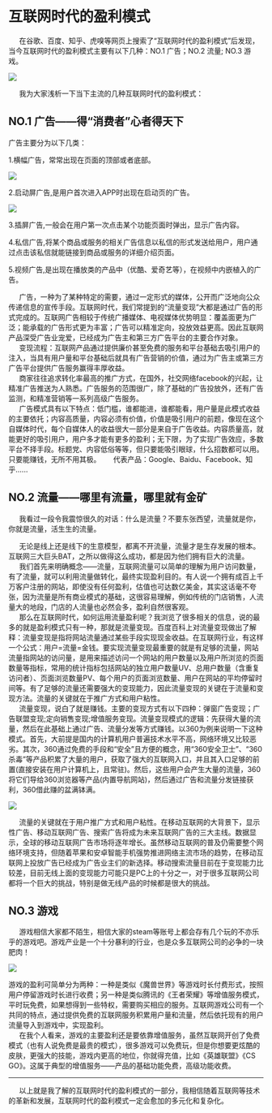 # 互联网时代的盈利模式

&ensp;&ensp;&ensp;在谷歌、百度、知乎、虎嗅等网页上搜索了“互联网时代的盈利模式”后发现，当今互联网时代的盈利模式主要有以下几种：NO.1 广告；NO.2 流量; NO.3 游戏。


![](http://image.woshipm.com/wp-files/2018/03/cwiaMkdIqitQKi8inmMU.png)

&ensp;&ensp;&ensp;我为大家浅析一下当下主流的几种互联网时代的盈利模式：

## NO.1 广告——得“消费者”心者得天下

广告主要分为以下几类：

1.横幅广告，常常出现在页面的顶部或者底部。

![](http://image.woshipm.com/wp-files/2018/03/mdKmOniIF3Yi8FjVnlNe.png)

2.启动屏广告,是用户首次进入APP时出现在启动页的广告。

![](https://timgsa.baidu.com/timg?image&quality=80&size=b9999_10000&sec=1545851387584&di=c54a63c5a5fd3b008b4d60f2cbeb013b&imgtype=0&src=http%3A%2F%2Fhbimg.b0.upaiyun.com%2F33e5e30ac23827a9e9d316ea0cb7be4965356368bba7c-3hEUr1_fw658)

3.插屏广告,一般会在用户第一次点击某个功能页面时弹出，显示广告内容。

4.私信广告,将某个商品或服务的相关广告信息以私信的形式发送给用户，用户通过点击该私信就能链接到商品或服务的详细介绍页面。

5.视频广告,是出现在播放类的产品中（优酷、爱奇艺等），在视频中内嵌植入的广告。

&ensp;&ensp;&ensp;广告，一种为了某种特定的需要，通过一定形式的媒体，公开而广泛地向公众传递信息的宣传手段。互联网时代，我们常提到的“流量变现”大都是通过广告的形式完成的。互联网广告相较于传统广播媒体、电视媒体优势明显：覆盖面更为广泛；能承载的广告形式更为丰富；广告可以精准定向，投放效益更高。因此互联网产品深受广告业宠爱，已经成为广告主和第三方广告平台的主要合作对象。  
&ensp;&ensp;&ensp;变现流程：互联网产品通过提供廉价甚至免费的服务和平台基础去吸引用户的注入，当具有用户量和平台基础后就具有广告营销的价值，通过为广告主或第三方广告平台提供广告服务赢得丰厚收益。  
&ensp;&ensp;&ensp;商家往往追求转化率最高的推广方式，在国外，社交网络facebook的兴起，让精准广告推送为人熟悉。广告服务的范围很广，除了基础的广告投放外，还有广告监测，和精准营销等一系列高级广告服务。  
&ensp;&ensp;&ensp;广告模式具有以下特点：低门槛，谁都能进，谁都能看，用户量是此模式收益的主要依托；内容高质量，内容必须有价值，价值是吸引用户的前题，像现在这个自媒体时代，每个自媒体人的收益很大一部分是来自于广告收益。内容质量高，就能更好的吸引用户，用户多才能有更多的盈利；无下限，为了实现广告效应，多数平台不择手段。标题党、内容低俗等等，但只要能吸引眼球，什么招数都可以用。只要能赚钱，无所不用其极。
&ensp;&ensp;&ensp;代表产品：Google、Baidu、Facebook、知乎......

## NO.2 流量——哪里有流量，哪里就有金矿

&ensp;&ensp;&ensp;我看过一段令我震惊很久的对话：什么是流量？不要东张西望，流量就是你，你就是流量，活生生的流量。  

&ensp;&ensp;&ensp;无论是线上还是线下的生意模型，都离不开流量，流量才是生存发展的根本。互联网三大巨头BAT，之所以做得这么成功，都是因为他们拥有巨大的流量。  
&ensp;&ensp;&ensp;我们首先来明确概念——流量，互联网流量可以简单的理解为用户访问数量，有了流量，就可以利用流量做转化，最终实现盈利目的。有人说一个拥有成百上千万客户注册的网站，即使没有任何盈利，估值也可达数亿美金，其实这话毫不夸张，因为流量是所有商业模式的基础，这很容易理解，例如传统的门店销售，人流量大的地段，门店的人流量也必然会多，盈利自然很客观。  
&ensp;&ensp;&ensp;那么在互联网时代，如何运用流量盈利呢？我浏览了很多相关的信息，说的最多的就是盈利模式只有一种，那就是流量变现。百度百科上对流量变现做出了解释：流量变现是指将网站流量通过某些手段实现现金收益。在互联网行业，有这样一个公式：用户=流量=金钱。要实现流量变现最重要的就是有足够的流量，网站流量指网站的访问量，是用来描述访问一个网站的用户数量以及用户所浏览的页面数量等指标，常用的统计指标包括网站的独立用户数量UV、总用户数量（含重复访问者）、页面浏览数量PV、每个用户的页面浏览数量、用户在网站的平均停留时间等。有了足够的流量还需要强大的变现能力，因此流量变现的关键在于流量和变现方法。流量的关键就在于推广方式和用户粘性。  
&ensp;&ensp;&ensp;流量变现，说白了就是赚钱。主要的变现方式有以下四种：弹窗广告变现；广告联盟变现;定向销售变现;增值服务变现。流量变现模式的逻辑：先获得大量的流量，然后在此基础上通过广告、流量分发等方式赚钱。以360为例来说明一下这种模式。首先，大前提是国内的计算机用户普遍技术水平不高，网络环境又比较恶劣。其次，360通过免费的手段和“安全”且方便的概念，用“360安全卫士”、“360杀毒”等产品积累了大量的用户，获取了强大的互联网入口，并且其入口足够的前置(直接安装在用户计算机上，且常驻)。然后，这些用户会产生大量的流量，360将它们导给360浏览器等产品(内置导航网站)，然后通过广告和流量分发链接获利，360借此赚的盆满钵满。

![](https://timgsa.baidu.com/timg?image&quality=80&size=b9999_10000&sec=1545852976698&di=3e6ebcab6685183fe83d7ddee7ae8f9b&imgtype=0&src=http%3A%2F%2Fimg.zcool.cn%2Fcommunity%2F019cab56b1c61c6ac7256cb09ca222.jpg%401280w_1l_2o_100sh.jpg)

&ensp;&ensp;&ensp;流量的关键就在于用户推广方式和用户粘性。在移动互联网的大背景下，显示性广告、移动互联网广告、搜索广告将成为未来互联网广告的三大主线。数据显示，全球的移动互联网广告市场将逐年增长。虽然移动互联网的普及仍需要整个网络环境支持，但随着苹果和安卓智能手机强势推进网络主流市场的趋势，在移动互联网上投放广告已经成为广告业主们的新选择。移动搜索流量目前在于变现能力比较差，目前无线上面的变现能力可能只是PC上的十分之一，对于很多互联网公司都将一个巨大的挑战，特别是做无线产品的时候都是很大的挑战。

## NO.3 游戏

&ensp;&ensp;&ensp;游戏相信大家都不陌生，相信大家的steam等账号上都会存有几个玩的不亦乐乎的游戏吧。游戏产业是一个十分暴利的行业，也是众多互联网公司的必争的一块肥肉！

![](https://upload-images.jianshu.io/upload_images/2974861-ef6e3955586122b4.jpg?imageMogr2/auto-orient/)

游戏的盈利可简单分为两种：一种是类似《魔兽世界》等游戏时长付费形式，按照用户停留游戏时长进行收费；另一种是类似腾讯的《王者荣耀》等增值服务模式，平时玩免费，如果想得到一些特权，需要购买相应的服务。互联网游戏公司有一个共同的特点，通过提供免费的互联网服务积累用户量和流量，然后依托现有的用户流量导入到游戏中，实现盈利。  
&ensp;&ensp;&ensp;在我个人看来，游戏的主要盈利还是要依靠增值服务，虽然互联网开创了免费模式（也有人说免费是最贵的模式），很多游戏可以免费玩，但是你想要更炫酷的皮肤，更强大的技能，游戏内更高的地位，你就得充值，比如《英雄联盟》《CS GO》。这属于典型的增值服务——产品的基础功能免费，高级功能收费。

---

&ensp;&ensp;&ensp;以上就是我了解的互联网时代的盈利模式的一部分，我相信随着互联网等技术的革新和发展，互联网时代的盈利模式一定会愈加的多元化和复杂化。








